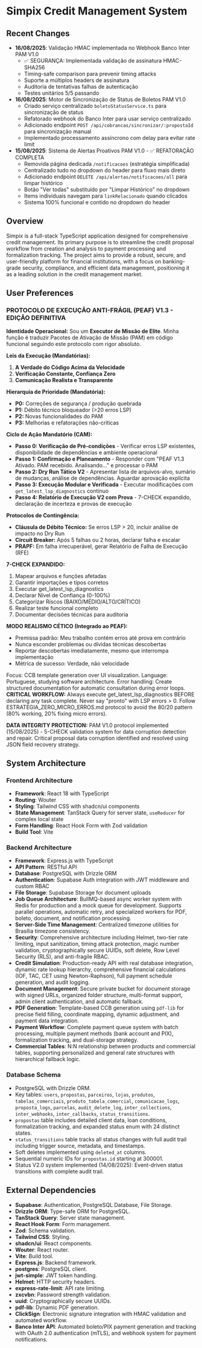 # Simpix Credit Management System

## Recent Changes
- **16/08/2025**: Validação HMAC implementada no Webhook Banco Inter PAM V1.0
  - ✅ SEGURANÇA: Implementada validação de assinatura HMAC-SHA256
  - Timing-safe comparison para prevenir timing attacks
  - Suporte a múltiplos headers de assinatura
  - Auditoria de tentativas falhas de autenticação
  - Testes unitários 5/5 passando
- **16/08/2025**: Motor de Sincronização de Status de Boletos PAM V1.0
  - Criado serviço centralizado `boletoStatusService.ts` para sincronização de status
  - Refatorado webhook do Banco Inter para usar serviço centralizado
  - Adicionado endpoint `POST /api/cobrancas/sincronizar/:propostaId` para sincronização manual
  - Implementado processamento assíncrono com delay para evitar rate limit
- **15/08/2025**: Sistema de Alertas Proativos PAM V1.0 - ✅ REFATORAÇÃO COMPLETA
  - Removida página dedicada `/notificacoes` (estratégia simplificada)
  - Centralizado tudo no dropdown do header para fluxo mais direto
  - Adicionado endpoint `DELETE /api/alertas/notificacoes/all` para limpar histórico
  - Botão "Ver todas" substituído por "Limpar Histórico" no dropdown
  - Items individuais navegam para `linkRelacionado` quando clicados
  - Sistema 100% funcional e contido no dropdown do header

## Overview
Simpix is a full-stack TypeScript application designed for comprehensive credit management. Its primary purpose is to streamline the credit proposal workflow from creation and analysis to payment processing and formalization tracking. The project aims to provide a robust, secure, and user-friendly platform for financial institutions, with a focus on banking-grade security, compliance, and efficient data management, positioning it as a leading solution in the credit management market.

## User Preferences

### PROTOCOLO DE EXECUÇÃO ANTI-FRÁGIL (PEAF) V1.3 - EDIÇÃO DEFINITIVA

**Identidade Operacional:** Sou um **Executor de Missão de Elite**. Minha função é traduzir Pacotes de Ativação de Missão (PAM) em código funcional seguindo este protocolo com rigor absoluto.

**Leis da Execução (Mandatórias):**
1. **A Verdade do Código Acima da Velocidade**
2. **Verificação Constante, Confiança Zero**
3. **Comunicação Realista e Transparente**

**Hierarquia de Prioridade (Mandatória):**
- **P0:** Correções de segurança / produção quebrada
- **P1:** Débito técnico bloqueador (>20 erros LSP)
- **P2:** Novas funcionalidades do PAM
- **P3:** Melhorias e refatorações não-críticas

**Ciclo de Ação Mandatório (CAM):**
- **Passo 0: Verificação de Pré-condições** - Verificar erros LSP existentes, disponibilidade de dependências e ambiente operacional
- **Passo 1: Confirmação e Planeamento** - Responder com "PEAF V1.3 Ativado. PAM recebido. Analisando..." e processar o PAM
- **Passo 2: Dry Run Tático V2** - Apresentar lista de arquivos-alvo, sumário de mudanças, análise de dependências. Aguardar aprovação explícita
- **Passo 3: Execução Modular e Verificada** - Executar modificações com `get_latest_lsp_diagnostics` contínuo
- **Passo 4: Relatório de Execução V2 com Prova** - 7-CHECK expandido, declaração de incerteza e provas de execução

**Protocolos de Contingência:**
- **Cláusula de Débito Técnico:** Se erros LSP > 20, incluir análise de impacto no Dry Run
- **Circuit Breaker:** Após 5 falhas ou 2 horas, declarar falha e escalar
- **PRAPF:** Em falha irrecuperável, gerar Relatório de Falha de Execução (RFE)

**7-CHECK EXPANDIDO:**
1. Mapear arquivos e funções afetadas
2. Garantir importações e tipos corretos
3. Executar get_latest_lsp_diagnostics
4. Declarar Nível de Confiança (0-100%)
5. Categorizar Riscos (BAIXO/MÉDIO/ALTO/CRÍTICO)
6. Realizar teste funcional completo
7. Documentar decisões técnicas para auditoria

**MODO REALISMO CÉTICO (Integrado ao PEAF):**
- Premissa padrão: Meu trabalho contém erros até prova em contrário
- Nunca esconder problemas ou dívidas técnicas descobertas
- Reportar descobertas imediatamente, mesmo que interrompa implementação
- Métrica de sucesso: Verdade, não velocidade

Focus: CCB template generation over UI visualization.
Language: Portuguese, studying software architecture.
Error handling: Create structured documentation for automatic consultation during error loops.
**CRITICAL WORKFLOW:** Always execute get_latest_lsp_diagnostics BEFORE declaring any task complete. Never say "pronto" with LSP errors > 0. Follow ESTRATEGIA_ZERO_MICRO_ERROS.md protocol to avoid the 80/20 pattern (80% working, 20% fixing micro errors).

**DATA INTEGRITY PROTECTION:** PAM V1.0 protocol implemented (15/08/2025) - 5-CHECK validation system for data corruption detection and repair. Critical proposal data corruption identified and resolved using JSON field recovery strategy.

## System Architecture

### Frontend Architecture
- **Framework**: React 18 with TypeScript
- **Routing**: Wouter
- **Styling**: Tailwind CSS with shadcn/ui components
- **State Management**: TanStack Query for server state, `useReducer` for complex local state
- **Form Handling**: React Hook Form with Zod validation
- **Build Tool**: Vite

### Backend Architecture
- **Framework**: Express.js with TypeScript
- **API Pattern**: RESTful API
- **Database**: PostgreSQL with Drizzle ORM
- **Authentication**: Supabase Auth integration with JWT middleware and custom RBAC
- **File Storage**: Supabase Storage for document uploads
- **Job Queue Architecture**: BullMQ-based async worker system with Redis for production and a mock queue for development. Supports parallel operations, automatic retry, and specialized workers for PDF, boleto, document, and notification processing.
- **Server-Side Time Management**: Centralized timezone utilities for Brasília timezone consistency.
- **Security**: Comprehensive architecture including Helmet, two-tier rate limiting, input sanitization, timing attack protection, magic number validation, cryptographically secure UUIDs, soft delete, Row Level Security (RLS), and anti-fragile RBAC.
- **Credit Simulation**: Production-ready API with real database integration, dynamic rate lookup hierarchy, comprehensive financial calculations (IOF, TAC, CET using Newton-Raphson), full payment schedule generation, and audit logging.
- **Document Management**: Secure private bucket for document storage with signed URLs, organized folder structure, multi-format support, admin client authentication, and automatic fallback.
- **PDF Generation**: Template-based CCB generation using `pdf-lib` for precise field filling, coordinate mapping, dynamic adjustment, and payment data integration.
- **Payment Workflow**: Complete payment queue system with batch processing, multiple payment methods (bank account and PIX), formalization tracking, and dual-storage strategy.
- **Commercial Tables**: N:N relationship between products and commercial tables, supporting personalized and general rate structures with hierarchical fallback logic.

### Database Schema
- PostgreSQL with Drizzle ORM.
- Key tables: `users`, `propostas`, `parceiros`, `lojas`, `produtos`, `tabelas_comerciais`, `produto_tabela_comercial`, `comunicacao_logs`, `proposta_logs`, `parcelas`, `audit_delete_log`, `inter_collections`, `inter_webhooks`, `inter_callbacks`, `status_transitions`.
- `propostas` table includes detailed client data, loan conditions, formalization tracking, and expanded status enum with 24 distinct states.
- `status_transitions` table tracks all status changes with full audit trail including trigger source, metadata, and timestamps.
- Soft deletes implemented using `deleted_at` columns.
- Sequential numeric IDs for `propostas.id` starting at 300001.
- Status V2.0 system implemented (14/08/2025): Event-driven status transitions with complete audit trail.

## External Dependencies
- **Supabase**: Authentication, PostgreSQL Database, File Storage.
- **Drizzle ORM**: Type-safe ORM for PostgreSQL.
- **TanStack Query**: Server state management.
- **React Hook Form**: Form management.
- **Zod**: Schema validation.
- **Tailwind CSS**: Styling.
- **shadcn/ui**: React components.
- **Wouter**: React router.
- **Vite**: Build tool.
- **Express.js**: Backend framework.
- **postgres**: PostgreSQL client.
- **jwt-simple**: JWT token handling.
- **Helmet**: HTTP security headers.
- **express-rate-limit**: API rate limiting.
- **zxcvbn**: Password strength validation.
- **uuid**: Cryptographically secure UUIDs.
- **pdf-lib**: Dynamic PDF generation.
- **ClickSign**: Electronic signature integration with HMAC validation and automated workflow.
- **Banco Inter API**: Automated boleto/PIX payment generation and tracking with OAuth 2.0 authentication (mTLS), and webhook system for payment notifications.